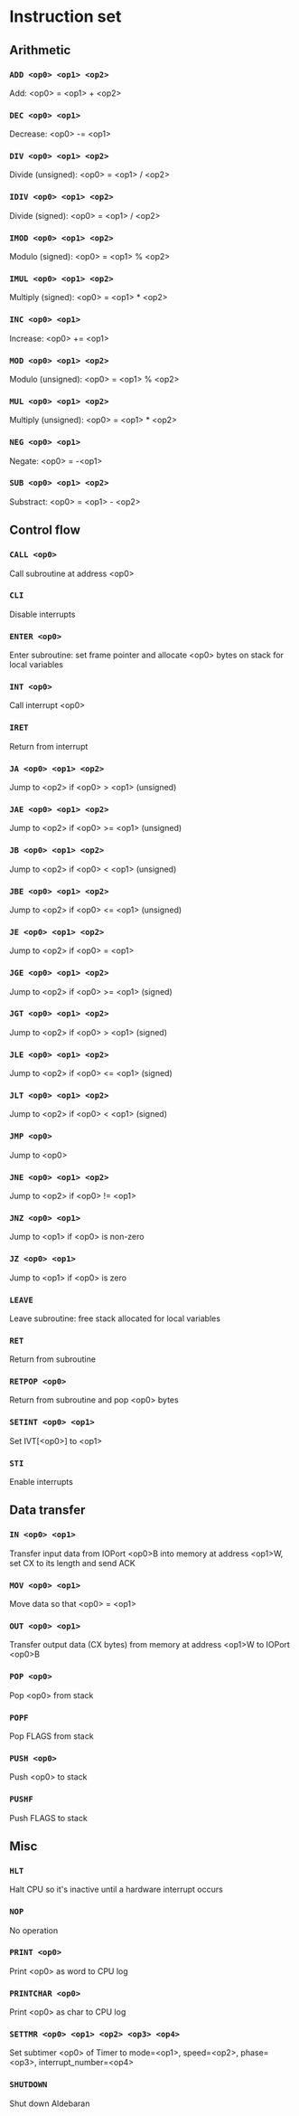 # Instruction set


## Arithmetic

### `ADD <op0> <op1> <op2>`
Add: &lt;op0&gt; = &lt;op1&gt; + &lt;op2&gt;

### `DEC <op0> <op1>`
Decrease: &lt;op0&gt; -= &lt;op1&gt;

### `DIV <op0> <op1> <op2>`
Divide (unsigned): &lt;op0&gt; = &lt;op1&gt; / &lt;op2&gt;

### `IDIV <op0> <op1> <op2>`
Divide (signed): &lt;op0&gt; = &lt;op1&gt; / &lt;op2&gt;

### `IMOD <op0> <op1> <op2>`
Modulo (signed): &lt;op0&gt; = &lt;op1&gt; % &lt;op2&gt;

### `IMUL <op0> <op1> <op2>`
Multiply (signed): &lt;op0&gt; = &lt;op1&gt; * &lt;op2&gt;

### `INC <op0> <op1>`
Increase: &lt;op0&gt; += &lt;op1&gt;

### `MOD <op0> <op1> <op2>`
Modulo (unsigned): &lt;op0&gt; = &lt;op1&gt; % &lt;op2&gt;

### `MUL <op0> <op1> <op2>`
Multiply (unsigned): &lt;op0&gt; = &lt;op1&gt; * &lt;op2&gt;

### `NEG <op0> <op1>`
Negate: &lt;op0&gt; = -&lt;op1&gt;

### `SUB <op0> <op1> <op2>`
Substract: &lt;op0&gt; = &lt;op1&gt; - &lt;op2&gt;


## Control flow

### `CALL <op0>`
Call subroutine at address &lt;op0&gt;

### `CLI`
Disable interrupts

### `ENTER <op0>`
Enter subroutine: set frame pointer and allocate &lt;op0&gt; bytes on stack for local variables

### `INT <op0>`
Call interrupt &lt;op0&gt;

### `IRET`
Return from interrupt

### `JA <op0> <op1> <op2>`
Jump to &lt;op2&gt; if &lt;op0&gt; &gt; &lt;op1&gt; (unsigned)

### `JAE <op0> <op1> <op2>`
Jump to &lt;op2&gt; if &lt;op0&gt; &gt;= &lt;op1&gt; (unsigned)

### `JB <op0> <op1> <op2>`
Jump to &lt;op2&gt; if &lt;op0&gt; &lt; &lt;op1&gt; (unsigned)

### `JBE <op0> <op1> <op2>`
Jump to &lt;op2&gt; if &lt;op0&gt; &lt;= &lt;op1&gt; (unsigned)

### `JE <op0> <op1> <op2>`
Jump to &lt;op2&gt; if &lt;op0&gt; = &lt;op1&gt;

### `JGE <op0> <op1> <op2>`
Jump to &lt;op2&gt; if &lt;op0&gt; &gt;= &lt;op1&gt; (signed)

### `JGT <op0> <op1> <op2>`
Jump to &lt;op2&gt; if &lt;op0&gt; &gt; &lt;op1&gt; (signed)

### `JLE <op0> <op1> <op2>`
Jump to &lt;op2&gt; if &lt;op0&gt; &lt;= &lt;op1&gt; (signed)

### `JLT <op0> <op1> <op2>`
Jump to &lt;op2&gt; if &lt;op0&gt; &lt; &lt;op1&gt; (signed)

### `JMP <op0>`
Jump to &lt;op0&gt;

### `JNE <op0> <op1> <op2>`
Jump to &lt;op2&gt; if &lt;op0&gt; != &lt;op1&gt;

### `JNZ <op0> <op1>`
Jump to &lt;op1&gt; if &lt;op0&gt; is non-zero

### `JZ <op0> <op1>`
Jump to &lt;op1&gt; if &lt;op0&gt; is zero

### `LEAVE`
Leave subroutine: free stack allocated for local variables

### `RET`
Return from subroutine

### `RETPOP <op0>`
Return from subroutine and pop &lt;op0&gt; bytes

### `SETINT <op0> <op1>`
Set IVT[&lt;op0&gt;] to &lt;op1&gt;

### `STI`
Enable interrupts


## Data transfer

### `IN <op0> <op1>`
Transfer input data from IOPort &lt;op0&gt;B into memory at address &lt;op1&gt;W, set CX to its length and send ACK

### `MOV <op0> <op1>`
Move data so that &lt;op0&gt; = &lt;op1&gt;

### `OUT <op0> <op1>`
Transfer output data (CX bytes) from memory at address &lt;op1&gt;W to IOPort &lt;op0&gt;B

### `POP <op0>`
Pop &lt;op0&gt; from stack

### `POPF`
Pop FLAGS from stack

### `PUSH <op0>`
Push &lt;op0&gt; to stack

### `PUSHF`
Push FLAGS to stack


## Misc

### `HLT`
Halt CPU so it's inactive until a hardware interrupt occurs

### `NOP`
No operation

### `PRINT <op0>`
Print &lt;op0&gt; as word to CPU log

### `PRINTCHAR <op0>`
Print &lt;op0&gt; as char to CPU log

### `SETTMR <op0> <op1> <op2> <op3> <op4>`
Set subtimer &lt;op0&gt; of Timer to mode=&lt;op1&gt;, speed=&lt;op2&gt;, phase=&lt;op3&gt;, interrupt_number=&lt;op4&gt;

### `SHUTDOWN`
Shut down Aldebaran
